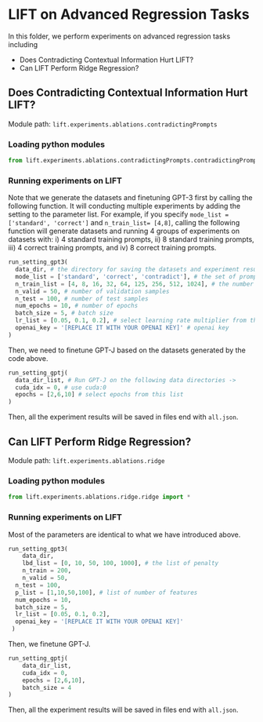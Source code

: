# LIFT on Advanced Regression Tasks

In this folder, we perform experiments on advanced regression tasks including

* Does Contradicting Contextual Information Hurt LIFT?
* Can LIFT Perform Ridge Regression?

## Does Contradicting Contextual Information Hurt LIFT?

Module path: `lift.experiments.ablations.contradictingPrompts`

### Loading python modules

```python
from lift.experiments.ablations.contradictingPrompts.contradictingPrompts import *
```

### Running experiments on LIFT

Note that we generate the datasets and finetuning GPT-3 first by calling the following function. It will conducting multiple experiments by adding the setting to the parameter list. For example, if you specify `mode_list = ['standard', 'correct']` and `n_train_list= [4,8]`, calling the following function will generate datasets and running 4 groups of experiments on datasets with: i) 4 standard training prompts, ii) 8 standard training prompts, iii) 4 correct training prompts, and iv) 8 correct training prompts. 

```python
run_setting_gpt3(
  data_dir, # the directory for saving the datasets and experiment results
  mode_list = ['standard', 'correct', 'contradict'], # the set of prompts 
  n_train_list = [4, 8, 16, 32, 64, 125, 256, 512, 1024], # the number of training samples
  n_valid = 50, # number of validation samples
  n_test = 100, # number of test samples
  num_epochs = 10, # number of epochs
  batch_size = 5, # batch size
  lr_list = [0.05, 0.1, 0.2], # select learning rate multiplier from this list 
  openai_key = '[REPLACE IT WITH YOUR OPENAI KEY]' # openai key
)
```

Then, we need to finetune GPT-J based on the datasets generated by the code above. 

```python
run_setting_gptj(
  data_dir_list, # Run GPT-J on the following data directories -> 
  cuda_idx = 0, # use cuda:0
  epochs = [2,6,10] # select epochs from this list
)
```

Then, all the experiment results will be saved in files end with `all.json`.

## Can LIFT Perform Ridge Regression?

Module path: `lift.experiments.ablations.ridge`

### Loading python modules

```python
from lift.experiments.ablations.ridge.ridge import *
```

### Running experiments on LIFT

Most of the parameters are identical to what we have introduced above. 

```python
run_setting_gpt3(
	data_dir, 
	lbd_list = [0, 10, 50, 100, 1000], # the list of penalty
	n_train = 200, 
	n_valid = 50,
  n_test = 100, 
  p_list = [1,10,50,100], # list of number of features
  num_epochs = 10, 
  batch_size = 5, 
  lr_list = [0.05, 0.1, 0.2], 
  openai_key = '[REPLACE IT WITH YOUR OPENAI KEY]'
 )
```

Then, we finetune GPT-J. 

```python
run_setting_gptj(
	data_dir_list, 
	cuda_idx = 0, 
	epochs = [2,6,10], 
	batch_size = 4
)
```

Then, all the experiment results will be saved in files end with `all.json`.